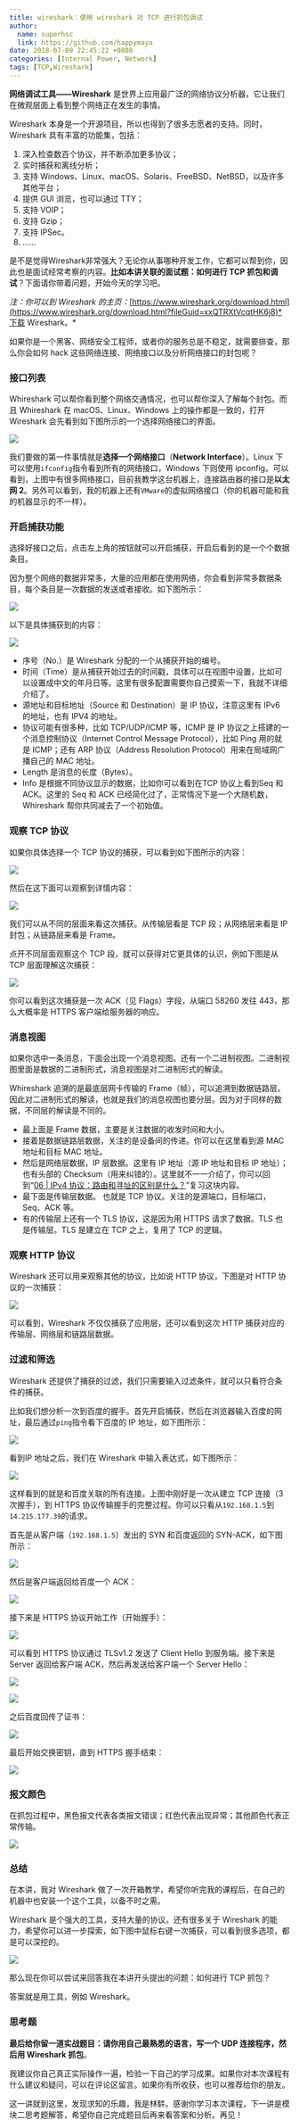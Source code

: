 ```yaml
---
title: wireshark：使用 wireshark 对 TCP 进行抓包调试
author:
  name: superhsc
  link: https://github.com/happymaya
date: 2018-07-09 22:45:22 +0800
categories: [Internal Power, Network]
tags: [TCP,Wireshark]
---
```


**网络调试工具——Wireshark** 是世界上应用最广泛的网络协议分析器，它让我们在微观层面上看到整个网络正在发生的事情。

Wireshark 本身是一个开源项目，所以也得到了很多志愿者的支持。同时，Wireshark 具有丰富的功能集，包括：

1. 深入检查数百个协议，并不断添加更多协议；
2. 实时捕获和离线分析；
3. 支持 Windows、Linux、macOS、Solaris、FreeBSD、NetBSD，以及许多其他平台；
4. 提供 GUI 浏览，也可以通过 TTY；
5. 支持 VOIP；
6. 支持 Gzip；
7. 支持 IPSec。
8. ……

是不是觉得Wireshark非常强大？无论你从事哪种开发工作，它都可以帮到你，因此也是面试经常考察的内容。**比如本讲关联的面试题：如何进行 TCP 抓包和调试**？下面请你带着问题，开始今天的学习吧。

*注：你可以到 Wireshark 的主页：*[https://www.wireshark.org/download.html](https://www.wireshark.org/download.html?fileGuid=xxQTRXtVcqtHK6j8)*下载 Wireshark。*

如果你是一个黑客、网络安全工程师，或者你的服务总是不稳定，就需要排查，那么你会如何 hack 这些网络连接、网络接口以及分析网络接口的封包呢？

### 接口列表

Whireshark 可以帮你看到整个网络交通情况，也可以帮你深入了解每个封包。而且 Whireshark 在 macOS、Linux、Windows 上的操作都是一致的，打开 Wireshark 会先看到如下图所示的一个选择网络接口的界面。

![](https://images.happymaya.cn/assert/network/network-0901.png)

我们要做的第一件事情就是**选择一个网络接口**（**Network Interface**）。Linux 下可以使用`ifconfig`指令看到所有的网络接口，Windows 下则使用 ipconfig。可以看到，上图中有很多网络接口，目前我教学这台机器上，连接路由器的接口是**以太网 2**。另外可以看到，我的机器上还有`VMware`的虚拟网络接口（你的机器可能和我的机器显示的不一样）。

### 开启捕获功能

选择好接口之后，点击左上角的按钮就可以开启捕获，开启后看到的是一个个数据条目。

因为整个网络的数据非常多，大量的应用都在使用网络，你会看到非常多数据条目，每个条目是一次数据的发送或者接收。如下图所示：

![](https://images.happymaya.cn/assert/network/network-0902.png)

以下是具体捕获到的内容：

![](https://images.happymaya.cn/assert/network/network-0903.png)

- 序号（No.）是 Wireshark 分配的一个从捕获开始的编号。
- 时间（Time）是从捕获开始过去的时间戳，具体可以在视图中设置，比如可以设置成中文的年月日等。这里有很多配置需要你自己摸索一下，我就不详细介绍了。
- 源地址和目标地址（Source 和 Destination）是 IP 协议，注意这里有 IPv6 的地址，也有  IPV4 的地址。
- 协议可能有很多种，比如 TCP/UDP/ICMP 等，ICMP 是 IP  协议之上搭建的一个消息控制协议（Internet Control Message Protocol），比如 Ping 用的就是 ICMP；还有  ARP 协议（Address Resolution Protocol）用来在局域网广播自己的 MAC 地址。
- Length 是消息的长度（Bytes）。
- Info 是根据不同协议显示的数据，比如你可以看到在TCP 协议上看到Seq 和 ACK。这里的 Seq 和 ACK 已经简化过了，正常情况下是一个大随机数，Whireshark 帮你共同减去了一个初始值。

### 观察 TCP 协议

如果你具体选择一个 TCP 协议的捕获，可以看到如下图所示的内容：

![](https://images.happymaya.cn/assert/network/network-0904.png)

然后在这下面可以观察到详情内容：

![](https://images.happymaya.cn/assert/network/network-0905.png)

我们可以从不同的层面来看这次捕获。从传输层看是 TCP 段；从网络层来看是 IP 封包；从链路层来看是 Frame。

点开不同层面观察这个 TCP 段，就可以获得对它更具体的认识，例如下图是从 TCP 层面理解这次捕获：

![](https://images.happymaya.cn/assert/network/network-0906.png)

你可以看到这次捕获是一次 ACK（见 Flags）字段，从端口 58260 发往 443，那么大概率是 HTTPS 客户端给服务器的响应。

### 消息视图

如果你选中一条消息，下面会出现一个消息视图。还有一个二进制视图。二进制视图里面是数据的二进制形式，消息视图是对二进制形式的解读。

Whireshark 追溯的是最底层网卡传输的 Frame（帧），可以追溯到数据链路层。因此对二进制形式的解读，也就是我们的消息视图也要分层。因为对于同样的数据，不同层的解读是不同的。

- 最上面是 Frame 数据，主要是关注数据的收发时间和大小。
- 接着是数据链路层数据，关注的是设备间的传递。你可以在这里看到源 MAC 地址和目标 MAC 地址。
- 然后是网络层数据，IP 层数据。这里有 IP 地址（源 IP 地址和目标 IP 地址）；也有头部的 Checksum（用来纠错的）。这里就不一一介绍了，你可以回到“[06 | IPv4 协议：路由和寻址的区别是什么？](https://kaiwu.lagou.com/course/courseInfo.htm?courseId=837#/detail/pc?id=7271&fileGuid=xxQTRXtVcqtHK6j8)”复习这块内容。
- 最下面是传输层数据。 也就是 TCP 协议。关注的是源端口，目标端口，Seq、ACK 等。
- 有的传输层上还有一个 TLS 协议，这是因为用 HTTPS 请求了数据。TLS 也是传输层。TLS 是建立在 TCP 之上，复用了 TCP 的逻辑。

### 观察 HTTP 协议

Wireshark 还可以用来观察其他的协议，比如说 HTTP 协议，下图是对 HTTP 协议的一次捕获：

![](https://images.happymaya.cn/assert/network/network-0907.png)

可以看到，Wireshark 不仅仅捕获了应用层，还可以看到这次 HTTP 捕获对应的传输层、网络层和链路层数据。

### 过滤和筛选

Wireshark 还提供了捕获的过滤，我们只需要输入过滤条件，就可以只看符合条件的捕获。

比如我们想分析一次到百度的握手。首先开启捕获，然后在浏览器输入百度的网址，最后通过`ping`指令看下百度的 IP 地址，如下图所示：

![](https://images.happymaya.cn/assert/network/network-0908.png)

看到IP 地址之后，我们在 Wireshark 中输入表达式，如下图所示：

![](https://images.happymaya.cn/assert/network/network-0910.png)

这样看到的就是和百度关联的所有连接。上图中刚好是一次从建立 TCP 连接（3 次握手），到 HTTPS 协议传输握手的完整过程。你可以只看从`192.168.1.5`到`14.215.177.39`的请求。

首先是从客户端（`192.168.1.5`）发出的 SYN 和百度返回的 SYN-ACK，如下图所示：

![](https://images.happymaya.cn/assert/network/network-0911.png)

然后是客户端返回给百度一个 ACK：

![](https://images.happymaya.cn/assert/network/network-0912.png)

接下来是 HTTPS 协议开始工作（开始握手）：

![](https://images.happymaya.cn/assert/network/network-0913.png)

可以看到 HTTPS 协议通过 TLSv1.2 发送了 Client Hello 到服务端。接下来是 Server 返回给客户端 ACK，然后再发送给客户端一个 Server Hello：

![](https://images.happymaya.cn/assert/network/network-0914.png)

![](https://images.happymaya.cn/assert/network/network-0915.png)

之后百度回传了证书：

![](https://images.happymaya.cn/assert/network/network-0916.png)

最后开始交换密钥，直到 HTTPS 握手结束：

![](https://images.happymaya.cn/assert/network/network-0917.png)

### 报文颜色

在抓包过程中，黑色报文代表各类报文错误；红色代表出现异常；其他颜色代表正常传输。

![](https://images.happymaya.cn/assert/network/network-0918.png)

### 总结

在本讲，我对 Wireshark 做了一次开箱教学，希望你听完我的课程后，在自己的机器中也安装一个这个工具，以备不时之需。

Wireshark 是个强大的工具，支持大量的协议。还有很多关于 Wireshark 的能力，希望你可以进一步探索，如下图中鼠标右键一次捕获，可以看到很多选项，都是可以深挖的。

![](https://images.happymaya.cn/assert/network/network-0919.png)

那么现在你可以尝试来回答我在本讲开头提出的问题：如何进行 TCP 抓包？

答案就是用工具，例如 Wireshark。

### 思考题

**最后给你留一道实战题目：请你用自己最熟悉的语言，写一个 UDP 连接程序，然后用 Wireshark 抓包**。

我建议你自己真正实际操作一遍，检验一下自己的学习成果。如果你对本次课程有什么建议和疑问，可以在评论区留言。如果你有所收获，也可以推荐给你的朋友。

这一讲就到这里，发现求知的乐趣，我是林䭽。感谢你学习本次课程，下一讲是模块二思考题解答，希望你自己完成题目后再来看答案和分析。再见！